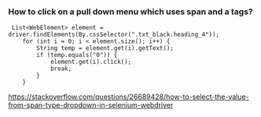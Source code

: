 ### How to click on a pull down menu which uses span and a tags?

```
 List<WebElement> element = driver.findElements(By.cssSelector(".txt_black.heading_4"));
    for (int i = 0; i < element.size(); i++) {
        String temp = element.get(i).getText();
        if (temp.equals("0")) {
            element.get(i).click();             
            break;
        }
    }
```

https://stackoverflow.com/questions/26689428/how-to-select-the-value-from-span-type-dropdown-in-selenium-webdriver
